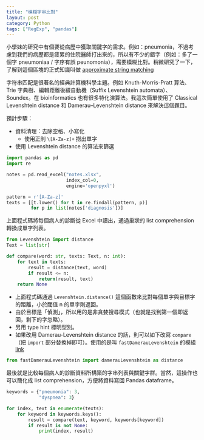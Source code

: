 ```yaml
---
title: "模糊字串比對"
layout: post
category: Python
tags: ["RegExp", "pandas"]
---
```


小學妹的研究中有個要從病歷中獲取關鍵字的需求。例如：pneumonia，不過考慮到我們的病歷都是疲累的住院醫師打出來的，所以有不少的錯字（例如：多了一個字 pneumoniaa / 字序有誤 peunomonia），需要模糊比對。稍微研究了一下，了解到這個區塊的正式知識叫做 [approximate string matching](https://en.wikipedia.org/wiki/Approximate_string_matching)

字符串匹配是很著名的經典計算機科學主題。例如 Knuth-Morris-Pratt 算法、Trie 字典樹、編輯距離後綴自動機（Suffix Levenshtein automata）、Soundex。在 bioinformatics 也有很多特化演算法。我這次簡單使用了 Classical Levenshtein distance 和 Damerau–Levenshtein distance 來解決這個題目。

預計步驟：

- 資料清理：去除空格、小寫化
  - 使用正則 `\[A-Za-z]+` 撈出單字
- 使用 Levenshtein distance 的算法來篩選

```python
import pandas as pd
import re

notes = pd.read_excel("notes.xlsx",
                      index_col=0,
                      engine='openpyxl')

pattern = r'[A-Za-z]'
texts = [[t.lower() for t in re.findall(pattern, p)]
         for p in list(notes['diagnosis'])]
```

上面程式碼將每個病人的診斷從 Excel 中讀出，通過巢狀的 list comprehension 轉換成單字列表。

```python
from Levenshtein import distance
Text = list[str]

def compare(word: str, texts: Text, n: int):
    for text in texts:
        result = distance(text, word)
        if result <= n:
            return(result, text)
    return None
```

- 上面程式碼通過 `Levenshtein.distance()` 這個函數來比對每個單字與目標字的距離，小於閾值 n 的單字則返回。
- 由於目標是「偵測」，所以用的是非貪婪搜尋模式（也就是找到第一個即返回，剩下的字忽略）。
- 另用 type hint 標明型別。
- 如果改用 Damerau-Levenshtein distance 的話，則可以如下改寫 `compare`（把 `import` 部分替換掉即可）。使用的是叫 `fastDamerauLevenshtein` 的模組 [link](https://pypi.org/project/fastDamerauLevenshtein/)

```python
from fastDamerauLevenshtein import damerauLevenshtein as distance
```

最後就是比較每個病人的診斷資料所構築的字串列表與關鍵字群。當然，這操作也可以簡化成 list comprehension，方便將資料寫回 Pandas dataframe。

```python
keywords = {"pneumonia": 3,
            "dyspnea": 3}

for index, text in enumerate(texts):
    for keyword in keywords.keys():
        result = compare(text, keyword, keywords[keyword])
        if result is not None:
            print(index, result)
```
